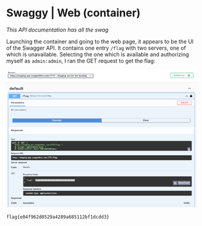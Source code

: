 # Swaggy | Web (container)

*This API documentation has all the swag*

Launching the container and going to the web page, it appears to be the UI of the Swagger API.  It contains one entry `/flag` with two servers, one of which is unavailable.  Selecting the one which is available and authorizing myself as `admin:admin`, I ran the GET request to get the flag:

![](screenshots/flag.png)

```
flag{e04f962d0529a4289a685112bf1dcdd3}
```